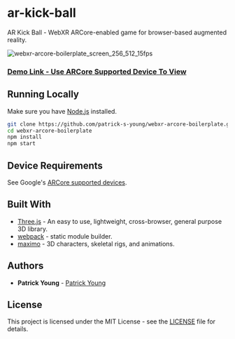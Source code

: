 # ar-kick-ball
AR Kick Ball - WebXR ARCore-enabled game for browser-based augmented reality.



![webxr-arcore-boilerplate_screen_256_512_15fps](https://user-images.githubusercontent.com/42591798/220235740-9b053463-b347-4e64-9009-477d2fabaeb1.gif)


### [Demo Link - Use ARCore Supported Device To View](https://patrick-s-young.github.io)

## Running Locally

Make sure you have [Node.js](http://nodejs.org/) installed.

```sh
git clone https://github.com/patrick-s-young/webxr-arcore-boilerplate.git # or clone your own fork
cd webxr-arcore-boilerplate
npm install
npm start
```
## Device Requirements
See Google's [ARCore supported devices](https://developers.google.com/ar/devices).

## Built With

* [Three.js](https://www.npmjs.com/package/three) - An easy to use, lightweight, cross-browser, general purpose 3D library.
* [webpack](https://webpack.js.org/) - static module builder.
* [maximo](https://www.mixamo.com/) - 3D characters, skeletal rigs, and animations.

## Authors

* **Patrick Young** - [Patrick Young](https://github.com/patrick-s-young)

## License

This project is licensed under the MIT License - see the [LICENSE](LICENSE) file for details.

